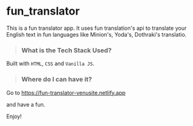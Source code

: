 # **fun_translator**
This is a fun translator app. It uses fun translation's api to translate your English text in fun languages like Minion's, Yoda's, Dothraki's translatio.

>### What is the Tech Stack Used?
Built with `HTML`, `CSS` and `Vanilla JS`.

>### Where do I can have it?
Go to https://fun-translator-venusite.netlify.app

and have a fun.

Enjoy!